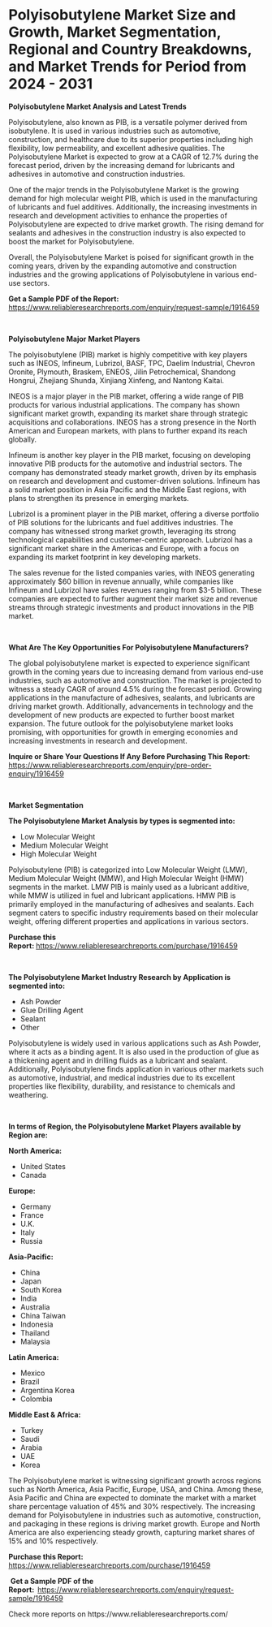 <p><h1>Polyisobutylene Market Size and Growth, Market Segmentation, Regional and Country Breakdowns, and Market Trends for Period from 2024 -  2031</h1></p><p><strong>Polyisobutylene Market Analysis and Latest Trends</strong></p>
<p><p>Polyisobutylene, also known as PIB, is a versatile polymer derived from isobutylene. It is used in various industries such as automotive, construction, and healthcare due to its superior properties including high flexibility, low permeability, and excellent adhesive qualities. The Polyisobutylene Market is expected to grow at a CAGR of 12.7% during the forecast period, driven by the increasing demand for lubricants and adhesives in automotive and construction industries.</p><p>One of the major trends in the Polyisobutylene Market is the growing demand for high molecular weight PIB, which is used in the manufacturing of lubricants and fuel additives. Additionally, the increasing investments in research and development activities to enhance the properties of Polyisobutylene are expected to drive market growth. The rising demand for sealants and adhesives in the construction industry is also expected to boost the market for Polyisobutylene.</p><p>Overall, the Polyisobutylene Market is poised for significant growth in the coming years, driven by the expanding automotive and construction industries and the growing applications of Polyisobutylene in various end-use sectors.</p></p>
<p><strong>Get a Sample PDF of the Report:&nbsp;</strong> <a href="https://www.reliableresearchreports.com/enquiry/request-sample/1916459">https://www.reliableresearchreports.com/enquiry/request-sample/1916459</a></p>
<p>&nbsp;</p>
<p><strong>Polyisobutylene Major Market Players</strong></p>
<p><p>The polyisobutylene (PIB) market is highly competitive with key players such as INEOS, Infineum, Lubrizol, BASF, TPC, Daelim Industrial, Chevron Oronite, Plymouth, Braskem, ENEOS, Jilin Petrochemical, Shandong Hongrui, Zhejiang Shunda, Xinjiang Xinfeng, and Nantong Kaitai. </p><p>INEOS is a major player in the PIB market, offering a wide range of PIB products for various industrial applications. The company has shown significant market growth, expanding its market share through strategic acquisitions and collaborations. INEOS has a strong presence in the North American and European markets, with plans to further expand its reach globally.</p><p>Infineum is another key player in the PIB market, focusing on developing innovative PIB products for the automotive and industrial sectors. The company has demonstrated steady market growth, driven by its emphasis on research and development and customer-driven solutions. Infineum has a solid market position in Asia Pacific and the Middle East regions, with plans to strengthen its presence in emerging markets.</p><p>Lubrizol is a prominent player in the PIB market, offering a diverse portfolio of PIB solutions for the lubricants and fuel additives industries. The company has witnessed strong market growth, leveraging its strong technological capabilities and customer-centric approach. Lubrizol has a significant market share in the Americas and Europe, with a focus on expanding its market footprint in key developing markets.</p><p>The sales revenue for the listed companies varies, with INEOS generating approximately $60 billion in revenue annually, while companies like Infineum and Lubrizol have sales revenues ranging from $3-5 billion. These companies are expected to further augment their market size and revenue streams through strategic investments and product innovations in the PIB market.</p></p>
<p>&nbsp;</p>
<p><strong>What Are The Key Opportunities For Polyisobutylene Manufacturers?</strong></p>
<p><p>The global polyisobutylene market is expected to experience significant growth in the coming years due to increasing demand from various end-use industries, such as automotive and construction. The market is projected to witness a steady CAGR of around 4.5% during the forecast period. Growing applications in the manufacture of adhesives, sealants, and lubricants are driving market growth. Additionally, advancements in technology and the development of new products are expected to further boost market expansion. The future outlook for the polyisobutylene market looks promising, with opportunities for growth in emerging economies and increasing investments in research and development.</p></p>
<p><strong>Inquire or Share Your Questions If Any Before Purchasing This Report:</strong> <a href="https://www.reliableresearchreports.com/enquiry/pre-order-enquiry/1916459">https://www.reliableresearchreports.com/enquiry/pre-order-enquiry/1916459</a></p>
<p>&nbsp;</p>
<p><strong>Market Segmentation</strong></p>
<p><strong>The Polyisobutylene Market Analysis by types is segmented into:</strong></p>
<p><ul><li>Low Molecular Weight</li><li>Medium Molecular Weight</li><li>High Molecular Weight</li></ul></p>
<p><p>Polyisobutylene (PIB) is categorized into Low Molecular Weight (LMW), Medium Molecular Weight (MMW), and High Molecular Weight (HMW) segments in the market. LMW PIB is mainly used as a lubricant additive, while MMW is utilized in fuel and lubricant applications. HMW PIB is primarily employed in the manufacturing of adhesives and sealants. Each segment caters to specific industry requirements based on their molecular weight, offering different properties and applications in various sectors.</p></p>
<p><strong>Purchase this Report:&nbsp;</strong><a href="https://www.reliableresearchreports.com/purchase/1916459">https://www.reliableresearchreports.com/purchase/1916459</a></p>
<p>&nbsp;</p>
<p><strong>The Polyisobutylene Market Industry Research by Application is segmented into:</strong></p>
<p><ul><li>Ash Powder</li><li>Glue Drilling Agent</li><li>Sealant</li><li>Other</li></ul></p>
<p><p>Polyisobutylene is widely used in various applications such as Ash Powder, where it acts as a binding agent. It is also used in the production of glue as a thickening agent and in drilling fluids as a lubricant and sealant. Additionally, Polyisobutylene finds application in various other markets such as automotive, industrial, and medical industries due to its excellent properties like flexibility, durability, and resistance to chemicals and weathering.</p></p>
<p>&nbsp;</p>
<p><strong>In terms of Region, the Polyisobutylene Market Players available by Region are:</strong></p>
<p>
    <p> <strong> North America: </strong>
        <ul>
            <li>United States</li>
            <li>Canada</li>
        </ul>
        </p> 
    <p> <strong> Europe: </strong>
        <ul>
            <li>Germany</li>
            <li>France</li>
            <li>U.K.</li>
            <li>Italy</li>
            <li>Russia</li>
        </ul>
        </p> 
    <p> <strong> Asia-Pacific: </strong>
        <ul>
            <li>China</li>
            <li>Japan</li>
            <li>South Korea</li>
            <li>India</li>
            <li>Australia</li>
            <li>China Taiwan</li>
            <li>Indonesia</li>
            <li>Thailand</li>
            <li>Malaysia</li>
        </ul>
        </p> 
    <p> <strong> Latin America: </strong>
        <ul>
            <li>Mexico</li>
            <li>Brazil</li>
            <li>Argentina Korea</li>
            <li>Colombia</li>
        </ul>
        </p> 
    <p> <strong> Middle East & Africa: </strong>
        <ul>
            <li>Turkey</li>
            <li>Saudi</li>
            <li>Arabia</li>
            <li>UAE</li>
            <li>Korea</li>
        </ul>
    </p>
    </p>
<p><p>The Polyisobutylene market is witnessing significant growth across regions such as North America, Asia Pacific, Europe, USA, and China. Among these, Asia Pacific and China are expected to dominate the market with a market share percentage valuation of 45% and 30% respectively. The increasing demand for Polyisobutylene in industries such as automotive, construction, and packaging in these regions is driving market growth. Europe and North America are also experiencing steady growth, capturing market shares of 15% and 10% respectively.</p></p>
<p><strong>Purchase this Report: </strong><a href="https://www.reliableresearchreports.com/purchase/1916459">https://www.reliableresearchreports.com/purchase/1916459</a></p>
<p>&nbsp;<strong>Get a Sample PDF of the Report:&nbsp;&nbsp;</strong><a href="https://www.reliableresearchreports.com/enquiry/request-sample/1916459">https://www.reliableresearchreports.com/enquiry/request-sample/1916459</a></p>
<p><strong></strong></p>
<p>Check more reports on https://www.reliableresearchreports.com/</p>